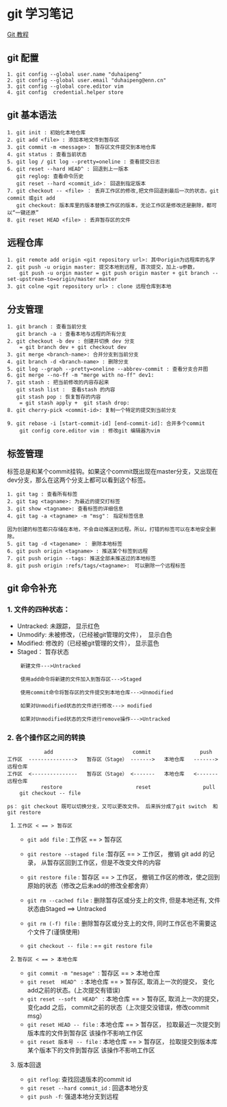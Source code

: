 # git 学习笔记


[Git 教程](https://www.liaoxuefeng.com/wiki/896043488029600)   

## git 配置

    1. git config --global user.name "duhaipeng"
    2. git config --global user.email "duhaipeng@enn.cn" 
    3. git config --global core.editor vim
    4. git config  credential.helper store

## git 基本语法
    1. git init : 初始化本地仓库
    2. git add <file> : 添加本地文件到暂存区
    3. git commit -m <message>： 暂存区文件提交到本地仓库
    4. git status : 查看当前状态
    5. git log / git log --pretty=oneline : 查看提交日志
    6. git reset --hard HEAD^ : 回退到上一版本
       git reglog: 查看命令历史
       git reset --hard <commit_id>： 回退到指定版本
    7. git checkout -- <file> ： 丢弃工作区的修改,把文件回退到最后一次的状态，git commit 或git add
       git checkout: 版本库里的版本替换工作区的版本，无论工作区是修改还是删除，都可以“一键还原” 
    8. git reset HEAD <file> : 丢弃暂存区的文件
    
    
## 远程仓库
    1. git remote add origin <git repository url>: 其中origin为远程库的名字
    2. git push -u origin master: 提交本地到远程, 首次提交，加上-u参数，
        git push -u orgin master = git push origin master + git branch --set-upstream-to=origin/master master
    3. git colne <git repository url> : clone 远程仓库到本地
    
## 分支管理
    1. git branch : 查看当前分支
       git branch -a : 查看本地与远程的所有分支
    2. git checkout -b dev : 创建并切换 dev 分支
        = git branch dev + git checkout dev 
    3. git merge <branch-name>: 合并分支到当前分支
    4. git branch -d <branch-name> : 删除分支
    5. git log --graph --pretty=oneline --abbrev-commit : 查看分支合并图
    6. git merge --no-ff -m "merge with no-ff" dev1:  
    7. git stash : 把当前修改的内容存起来
       git stash list :  查看stash 的内容
       git stash pop : 恢复暂存的内容
        = git stash apply +  git stash drop:
    8. git cherry-pick <commit-id>: 复制一个特定的提交到当前分支
    
    9. git rebase -i [start-commit-id] [end-commit-id]: 合并多个commit 
        git config core.editor vim : 修改git 编辑器为vim


## 标签管理
标签总是和某个commit挂钩。如果这个commit既出现在master分支，又出现在dev分支，那么在这两个分支上都可以看到这个标签。

    1. git tag : 查看所有标签
    2. git tag <tagname>: 为最近的提交打标签
    3. git show <tagname>: 查看标签的详细信息
    4. git tag -a <tagname> -m "msg"： 指定标签信息
       
    因为创建的标签都只存储在本地，不会自动推送到远程。所以，打错的标签可以在本地安全删除。
    5. git tag -d <tagename> ： 删除本地标签
    6. git push origin <tagname> : 推送某个标签到远程
    7. git push origin --tags: 推送全部未推送过的本地标签
    8. git push origin :refs/tags/<tagname>:　可以删除一个远程标签

## git 命令补充
### 1. 文件的四种状态：
- Untracked: 未跟踪， 显示红色
- Unmodify: 未被修改，（已经被git管理的文件），　显示白色
- Modified: 修改的（已经被git管理的文件）， 显示蓝色
- Staged： 暂存状态
   ```
    新建文件--->Untracked

    使用add命令将新建的文件加入到暂存区--->Staged
    
    使用commit命令将暂存区的文件提交到本地仓库--->Unmodified
    
    如果对Unmodified状态的文件进行修改---> modified
    
    如果对Unmodified状态的文件进行remove操作--->Untracked
   ```
   
        

### 2. 各个操作区之间的转换

```
            add                          commit                push
工作区  --------------->   暂存区（Stage） ------->   本地仓库   ------->   远程仓库
工作区  <---------------   暂存区（Stage） <-------   本地仓库   <-------   远程仓库
           restore                        reset                 pull
    git checkout -- file

ps： git checkout 既可以切换分支，又可以更改文件。 后来拆分成了git switch  和 git restore
```
1. `工作区 < == > 暂存区`
    - `git add file` : 工作区 == > 暂存区
    - `git restore --staged file` :暂存区 == > 工作区，  撤销 git add 的记录， 从暂存区回到工作区，但是不改变文件的内容
    - `git restore file` : 暂存区 == > 工作区， 撤销工作区的修改，使之回到原始的状态（修改之后未add的修改全都舍弃）
   
    - `git rm --cached file` : 删除暂存区或分支上的文件, 但是本地还有, 文件状态由Staged ==> Untracked
    - `git rm (-f) file` : 删除暂存区或分支上的文件, 同时工作区也不需要这个文件了(谨慎使用)
    
    - `git checkout -- file` :  == `git restore file` 
    
2. `暂存区 < == > 本地仓库`
    - `git commit -m "mesage" `: 暂存区 == > 本地仓库
    - `git reset  HEAD^ ` : 本地仓库 == > 暂存区, 取消上一次的提交， 变化add之前的状态。(上次提交有错误)
    - `git reset --soft  HEAD^ ` : 本地仓库 == > 暂存区, 取消上一次的提交， 变化add 之后， commit之前的状态（上次提交没错误，修改commit msg）
    - `git reset HEAD -- file` : 本地仓库 == > 暂存区， 拉取最近一次提交到版本库的文件到暂存区  该操作不影响工作区
    - `git reset 版本号 -- file` : 本地仓库 == > 暂存区， 拉取提交到版本库某个版本下的文件到暂存区  该操作不影响工作区
 
3. 版本回退
    - `git reflog`: 查找回退版本的commit id
    - `git reset --hard commit_id` : 回退本地分支
    - `git push -f`: 强退本地分支到远程   